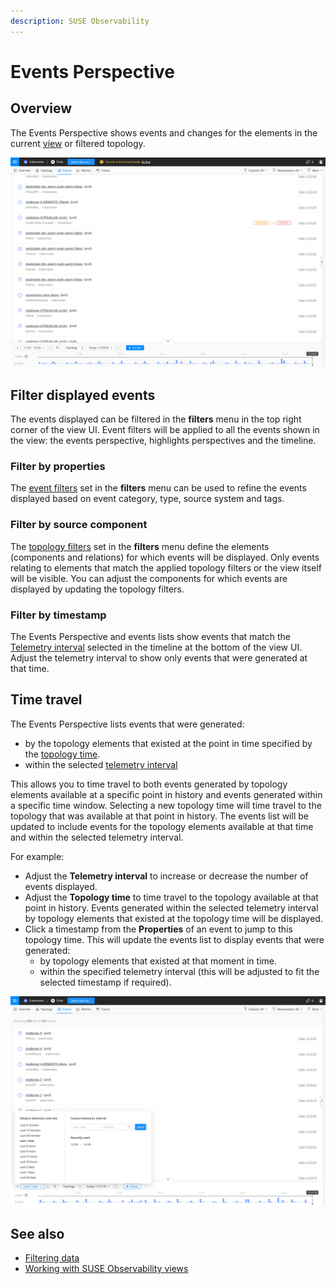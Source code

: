 ```yaml
---
description: SUSE Observability
---
```


# Events Perspective

## Overview

The Events Perspective shows events and changes for the elements in the current [view](k8s-view-structure.md) or filtered topology.

![Events perspective](../../.gitbook/assets/k8s/k8s-events-perspective.png)

## Filter displayed events

The events displayed can be filtered in the **filters** menu in the top right corner of the view UI. Event filters will be applied to all the events shown in the view: the events perspective, highlights perspectives and the timeline.

### Filter by properties

The [event filters](k8s-filters.md#filter-events) set in the **filters** menu can be used to refine the events displayed based on event category, type, source system and tags.

### Filter by source component

The [topology filters](k8s-filters.md#filter-topology) set in the **filters** menu define the elements \(components and relations\) for which events will be displayed. Only events relating to elements that match the applied topology filters or the view itself will be visible. You can adjust the components for which events are displayed by updating the topology filters.

### Filter by timestamp

The Events Perspective and events lists show events that match the [Telemetry interval](../stackstate-ui/k8sTs-timeline-time-travel.md#telemetry-interval) selected in the timeline at the bottom of the view UI. Adjust the telemetry interval to show only events that were generated at that time.

## Time travel

The Events Perspective lists events that were generated:

* by the topology elements that existed at the point in time specified by the [topology time](../stackstate-ui/k8sTs-timeline-time-travel.md#topology-time).
* within the selected [telemetry interval](../stackstate-ui/k8sTs-timeline-time-travel.md#telemetry-interval)

This allows you to time travel to both events generated by topology elements available at a specific point in history and events generated within a specific time window. Selecting a new topology time will time travel to the topology that was available at that point in history. The events list will be updated to include events for the topology elements available at that time and within the selected telemetry interval.

For example:

* Adjust the **Telemetry interval** to increase or decrease the number of events displayed.
* Adjust the **Topology time** to time travel to the topology available at that point in history. Events generated within the selected telemetry interval by topology elements that existed at the topology time will be displayed.
* Click a timestamp from the **Properties** of an event to jump to this topology time. This will update the events list to display events that were generated:
  * by topology elements that existed at that moment in time.
  * within the specified telemetry interval \(this will be adjusted to fit the selected timestamp if required\).

![Events timeline](../../.gitbook/assets/k8s/k8s-events-perspective-timeline.png)

## See also

* [Filtering data](k8s-filters.md)
* [Working with SUSE Observability views](k8s-view-structure.md)
